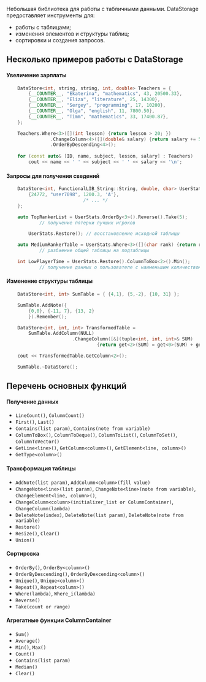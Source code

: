 Небольшая библиотека для работы с табличными данными. DataStorage предоставляет инструменты для:
- работы с таблицами;
- изменения элементов и структуры таблиц;
- сортировки и создания запросов.
## Несколько примеров работы с DataStorage
#### Увеличение зарплаты
```C++
	DataStore<int, string, string, int, double> Teachers = { 
		{__COUNTER__, "Ekaterina", "mathematics", 43, 20500.33},
		{__COUNTER__, "Eliza", "literature", 25, 14300},
		{__COUNTER__, "Sergey", "programming", 17, 10200},
		{__COUNTER__, "Olga", "english", 11, 7800.50},
		{__COUNTER__, "Timm", "mathematics", 33, 17400.87},
	};

	Teachers.Where<3>([](int lesson) {return lesson > 20; })
                .ChangeColumn<4>([](double& salary) {return salary += 5000; })
                .OrderByDescending<4>();
 
	for (const auto& [ID, name, subject, lesson, salary] : Teachers)
		cout << name << ' ' << subject << ' ' << salary << '\n';
```
#### Запросы для получения сведений
```C++
	DataStore<int, FunctionalLIB_String::String, double, char> UserStats = {
		{24772, "user7098", 1200.3, 'A'},
                            /* ... */
	};

	auto TopRankerList = UserStats.OrderBy<3>().Reverse().Take(5);
			// получение пятерки лучших игроков

        UserStats.Restore(); // восстановление исходной таблицы

	auto MediumRankerTable = UserStats.Where<3>([](char rank) {return rank > 'A' && rank <= 'D'; });
			// разбиение общей таблицы на подтаблицы

	int LowPlayerTime = UserStats.Restore().ColumnToBox<2>().Min();
			// получение данных о пользователе с наименьшим количеством часов
```
#### Изменение структуры таблицы
```C++
	DataStore<int, int> SumTable = { {4,1}, {5,-2}, {10, 31} };

	SumTable.AddNote({
		{0,0}, {-11, 7}, {13, 2}
		}).Remember();

	DataStore<int, int, int> TransformedTable =
		SumTable.AddColumn(NULL)
                        .ChangeColumn([&](tuple<int, int, int>& SUM) 
                                 {return get<2>(SUM) = get<0>(SUM) + get<1>(SUM); });

	cout << TransformedTable.GetColumn<2>();

	SumTable.~DataStore();
```
## Перечень основных функций
#### Получение данных
- `LineCount()`, `ColumnCount()`
- `First()`, `Last()`
- `Contains(list param)`, `Contains(note from variable)`
- `ColumnToBox()`, `ColumnToDeque()`, `ColumnToList()`, `ColumnToSet()`, `ColumnToVector()`
- `GetLine<line>()`, `GetColumn<column>()`, `GetElement<line, column>()`
- `GetType<column>()`
#### Трансформация таблицы
- `AddNote(list param)`, `AddColumn<column>(fill value)`
- `ChangeNote<line>(list param)`, `ChangeNote<line>(note from variable)`, `ChangeElement<line, column>()`,
- `ChangeColumn<column>(initializer_list or ColumnContainer)`, `ChangeColumn(lambda)`
- `DeleteNote(index)`, `DeleteNote(list param)`, `DeleteNote(note from variable)`
- `Restore()`
- `Resize()`, `Clear()`
- `Union()`
#### Сортировка
- `OrderBy()`, `OrderBy<column>()`
- `OrderByDescending()`, `OrderByDexcending<column>()`
- `Unique()`, `Unique<column>()`
- `Repeat()`, `Repeat<column>()`
- `Where(lambda)`, `Where_i(lambda)`
- `Reverse()`
- `Take(count or range)`
#### Агрегатные функции ColumnContainer
- `Sum()`
- `Average()`
- `Min()`, `Max()`
- `Count()`
- `Contains(list param)`
- `Median()`
- `Clear()`
